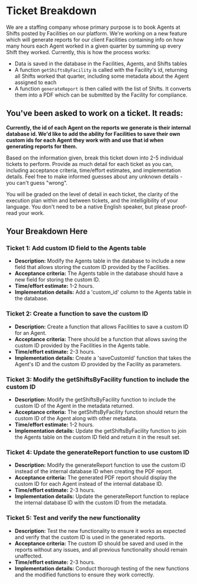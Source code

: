 # Ticket Breakdown
We are a staffing company whose primary purpose is to book Agents at Shifts posted by Facilities on our platform. We're working on a new feature which will generate reports for our client Facilities containing info on how many hours each Agent worked in a given quarter by summing up every Shift they worked. Currently, this is how the process works:

- Data is saved in the database in the Facilities, Agents, and Shifts tables
- A function `getShiftsByFacility` is called with the Facility's id, returning all Shifts worked that quarter, including some metadata about the Agent assigned to each
- A function `generateReport` is then called with the list of Shifts. It converts them into a PDF which can be submitted by the Facility for compliance.

## You've been asked to work on a ticket. It reads:

**Currently, the id of each Agent on the reports we generate is their internal database id. We'd like to add the ability for Facilities to save their own custom ids for each Agent they work with and use that id when generating reports for them.**


Based on the information given, break this ticket down into 2-5 individual tickets to perform. Provide as much detail for each ticket as you can, including acceptance criteria, time/effort estimates, and implementation details. Feel free to make informed guesses about any unknown details - you can't guess "wrong".


You will be graded on the level of detail in each ticket, the clarity of the execution plan within and between tickets, and the intelligibility of your language. You don't need to be a native English speaker, but please proof-read your work.

## Your Breakdown Here
### Ticket 1: Add custom ID field to the Agents table
- **Description:** Modify the Agents table in the database to include a new field that allows storing the custom ID provided by the Facilities.
- **Acceptance criteria:** The Agents table in the database should have a new field for storing the custom ID.
- **Time/effort estimate:** 1-2 hours.
- **Implementation details:** Add a 'custom_id' column to the Agents table in the database.

### Ticket 2: Create a function to save the custom ID
- **Description:** Create a function that allows Facilities to save a custom ID for an Agent.
- **Acceptance criteria:** There should be a function that allows saving the custom ID provided by the Facilities in the Agents table.
- **Time/effort estimate:** 2-3 hours.
- **Implementation details:** Create a 'saveCustomId' function that takes the Agent's ID and the custom ID provided by the Facility as parameters.

### Ticket 3: Modify the getShiftsByFacility function to include the custom ID
- **Description:** Modify the getShiftsByFacility function to include the custom ID of the Agent in the metadata returned.
- **Acceptance criteria:** The getShiftsByFacility function should return the custom ID of the Agent along with other metadata.
- **Time/effort estimate:** 1-2 hours.
- **Implementation details:** Update the getShiftsByFacility function to join the Agents table on the custom ID field and return it in the result set.

### Ticket 4: Update the generateReport function to use custom ID
- **Description:** Modify the generateReport function to use the custom ID instead of the internal database ID when creating the PDF report.
- **Acceptance criteria:** The generated PDF report should display the custom ID for each Agent instead of the internal database ID.
- **Time/effort estimate:** 2-3 hours.
- **Implementation details:** Update the generateReport function to replace the internal database ID with the custom ID from the metadata.

### Ticket 5: Test and verify the new functionality
- **Description:** Test the new functionality to ensure it works as expected and verify that the custom ID is used in the generated reports.
- **Acceptance criteria:** The custom ID should be saved and used in the reports without any issues, and all previous functionality should remain unaffected.
- **Time/effort estimate:** 2-3 hours.
- **Implementation details:** Conduct thorough testing of the new functions and the modified functions to ensure they work correctly.
